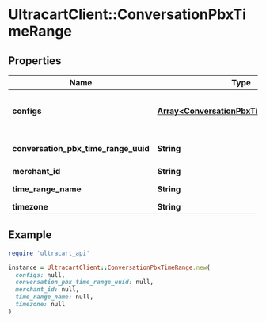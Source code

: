 # UltracartClient::ConversationPbxTimeRange

## Properties

| Name | Type | Description | Notes |
| ---- | ---- | ----------- | ----- |
| **configs** | [**Array&lt;ConversationPbxTimeRangeConfig&gt;**](ConversationPbxTimeRangeConfig.md) | Configurations for all ranges in this time range | [optional] |
| **conversation_pbx_time_range_uuid** | **String** | Conversation Pbx Time Range UUID | [optional] |
| **merchant_id** | **String** | Merchant Id | [optional] |
| **time_range_name** | **String** | Time range name | [optional] |
| **timezone** | **String** | Timezone | [optional] |

## Example

```ruby
require 'ultracart_api'

instance = UltracartClient::ConversationPbxTimeRange.new(
  configs: null,
  conversation_pbx_time_range_uuid: null,
  merchant_id: null,
  time_range_name: null,
  timezone: null
)
```


